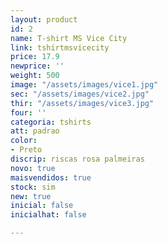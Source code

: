 ```yaml
---
layout: product
id: 2
name: T-shirt MS Vice City
link: tshirtmsvicecity
price: 17.9
newprice: ''
weight: 500
image: "/assets/images/vice1.jpg"
sec: "/assets/images/vice2.jpg"
thir: "/assets/images/vice3.jpg"
four: ''
categoria: tshirts
att: padrao
color:
- Preto
discrip: riscas rosa palmeiras
novo: true
maisvendidos: true
stock: sim
new: true
inicial: false
inicialhat: false

---
```


